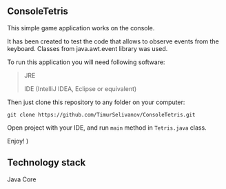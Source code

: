 ## ConsoleTetris

This simple game application works on the console.

It has been created to test the code that allows to observe events from the keyboard.
Classes from java.awt.event library was used.

To run this application you will need following software:
>JRE
> 
>IDE (IntelliJ IDEA, Eclipse or equivalent)

Then just clone this repository to any folder on your computer:
```
git clone https://github.com/TimurSelivanov/ConsoleTetris.git
```

Open project with your IDE, and run `main` method in `Tetris.java` class.

Enjoy! )

## Technology stack
Java Core